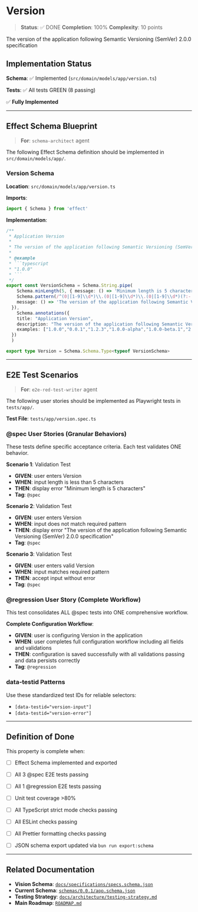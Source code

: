 # Version

> **Status**: ✅ DONE
> **Completion**: 100%
> **Complexity**: 10 points

The version of the application following Semantic Versioning (SemVer) 2.0.0 specification

## Implementation Status

**Schema**: ✅ Implemented (`src/domain/models/app/version.ts`)

**Tests**: ✅ All tests GREEN (8 passing)

✅ **Fully Implemented**

---

## Effect Schema Blueprint

> **For**: `schema-architect` agent

The following Effect Schema definition should be implemented in `src/domain/models/app/`.

### Version Schema

**Location**: `src/domain/models/app/version.ts`

**Imports**:

```typescript
import { Schema } from 'effect'
```

**Implementation**:

```typescript
/**
 * Application Version
 * 
 * The version of the application following Semantic Versioning (SemVer) 2.0.0 specification
 * 
 * @example
 * ```typescript
 * "1.0.0"
 * ```
 */
export const VersionSchema = Schema.String.pipe(
    Schema.minLength(5, { message: () => 'Minimum length is 5 characters' }),
    Schema.pattern(/^(0|[1-9]\\d*)\\.(0|[1-9]\\d*)\\.(0|[1-9]\\d*)(?:-((?:0|[1-9]\\d*|\\d*[a-zA-Z-][0-9a-zA-Z-]*)(?:\\.(?:0|[1-9]\\d*|\\d*[a-zA-Z-][0-9a-zA-Z-]*))*))?(?:\\+([0-9a-zA-Z-]+(?:\\.[0-9a-zA-Z-]+)*))?$/, {
    message: () => 'The version of the application following Semantic Versioning (SemVer) 2.0.0 specification'
  }),
    Schema.annotations({
    title: "Application Version",
    description: "The version of the application following Semantic Versioning (SemVer) 2.0.0 specification",
    examples: ["1.0.0","0.0.1","1.2.3","1.0.0-alpha","1.0.0-beta.1","2.0.0-rc.1","1.0.0+build.123","1.0.0-alpha+001"]
  })
  )

export type Version = Schema.Schema.Type<typeof VersionSchema>
```

---

## E2E Test Scenarios

> **For**: `e2e-red-test-writer` agent

The following user stories should be implemented as Playwright tests in `tests/app/`.

**Test File**: `tests/app/version.spec.ts`

### @spec User Stories (Granular Behaviors)

These tests define specific acceptance criteria. Each test validates ONE behavior.

**Scenario 1**: Validation Test

- **GIVEN**: user enters Version
- **WHEN**: input length is less than 5 characters
- **THEN**: display error "Minimum length is 5 characters"
- **Tag**: `@spec`

**Scenario 2**: Validation Test

- **GIVEN**: user enters Version
- **WHEN**: input does not match required pattern
- **THEN**: display error "The version of the application following Semantic Versioning (SemVer) 2.0.0 specification"
- **Tag**: `@spec`

**Scenario 3**: Validation Test

- **GIVEN**: user enters valid Version
- **WHEN**: input matches required pattern
- **THEN**: accept input without error
- **Tag**: `@spec`

### @regression User Story (Complete Workflow)

This test consolidates ALL @spec tests into ONE comprehensive workflow.

**Complete Configuration Workflow**:

- **GIVEN**: user is configuring Version in the application
- **WHEN**: user completes full configuration workflow including all fields and validations
- **THEN**: configuration is saved successfully with all validations passing and data persists correctly
- **Tag**: `@regression`

### data-testid Patterns

Use these standardized test IDs for reliable selectors:

- `[data-testid="version-input"]`
- `[data-testid="version-error"]`

---

## Definition of Done

This property is complete when:

- [ ] Effect Schema implemented and exported
- [ ] All 3 @spec E2E tests passing
- [ ] All 1 @regression E2E tests passing
- [ ] Unit test coverage >80%
- [ ] All TypeScript strict mode checks passing
- [ ] All ESLint checks passing
- [ ] All Prettier formatting checks passing
- [ ] JSON schema export updated via `bun run export:schema`


---

## Related Documentation

- **Vision Schema**: [`docs/specifications/specs.schema.json`](../specs.schema.json)
- **Current Schema**: [`schemas/0.0.1/app.schema.json`](../../schemas/0.0.1/app.schema.json)
- **Testing Strategy**: [`docs/architecture/testing-strategy.md`](../../architecture/testing-strategy.md)
- **Main Roadmap**: [`ROADMAP.md`](../../../ROADMAP.md)
